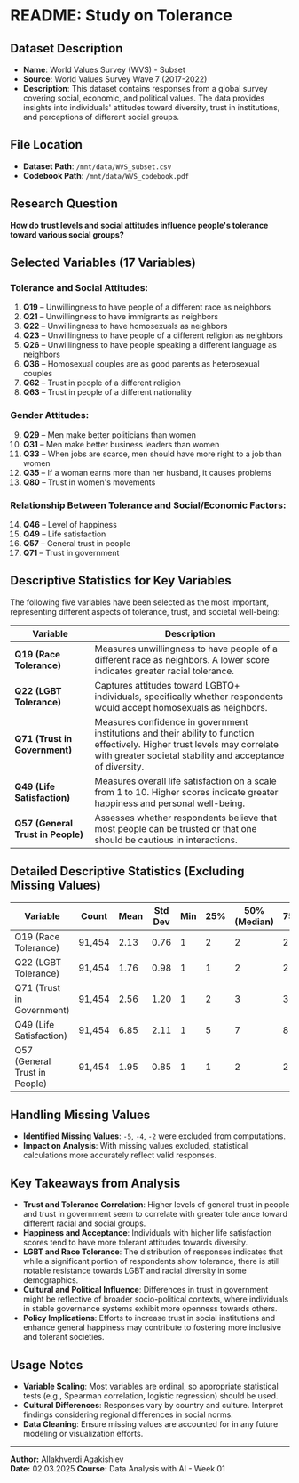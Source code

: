 # README: Study on Tolerance

## Dataset Description

- **Name**: World Values Survey (WVS) - Subset
- **Source**: World Values Survey Wave 7 (2017-2022)
- **Description**: This dataset contains responses from a global survey covering social, economic, and political values. The data provides insights into individuals' attitudes toward diversity, trust in institutions, and perceptions of different social groups.

## File Location

- **Dataset Path**: `/mnt/data/WVS_subset.csv`
- **Codebook Path**: `/mnt/data/WVS_codebook.pdf`

## Research Question

**How do trust levels and social attitudes influence people's tolerance toward various social groups?**

## Selected Variables (17 Variables)

### Tolerance and Social Attitudes:

1. **Q19** – Unwillingness to have people of a different race as neighbors
2. **Q21** – Unwillingness to have immigrants as neighbors
3. **Q22** – Unwillingness to have homosexuals as neighbors
4. **Q23** – Unwillingness to have people of a different religion as neighbors
5. **Q26** – Unwillingness to have people speaking a different language as neighbors
6. **Q36** – Homosexual couples are as good parents as heterosexual couples
7. **Q62** – Trust in people of a different religion
8. **Q63** – Trust in people of a different nationality

### Gender Attitudes:

9. **Q29** – Men make better politicians than women
10. **Q31** – Men make better business leaders than women
11. **Q33** – When jobs are scarce, men should have more right to a job than women
12. **Q35** – If a woman earns more than her husband, it causes problems
13. **Q80** – Trust in women's movements

### Relationship Between Tolerance and Social/Economic Factors:

14. **Q46** – Level of happiness
15. **Q49** – Life satisfaction
16. **Q57** – General trust in people
17. **Q71** – Trust in government

## Descriptive Statistics for Key Variables

The following five variables have been selected as the most important, representing different aspects of tolerance, trust, and societal well-being:

| Variable                          | Description                                                                                                   |
|-----------------------------------|---------------------------------------------------------------------------------------------------------------|
| **Q19 (Race Tolerance)**          | Measures unwillingness to have people of a different race as neighbors. A lower score indicates greater racial tolerance. |
| **Q22 (LGBT Tolerance)**          | Captures attitudes toward LGBTQ+ individuals, specifically whether respondents would accept homosexuals as neighbors. |
| **Q71 (Trust in Government)**     | Measures confidence in government institutions and their ability to function effectively. Higher trust levels may correlate with greater societal stability and acceptance of diversity. |
| **Q49 (Life Satisfaction)**       | Measures overall life satisfaction on a scale from 1 to 10. Higher scores indicate greater happiness and personal well-being. |
| **Q57 (General Trust in People)** | Assesses whether respondents believe that most people can be trusted or that one should be cautious in interactions. |

## Detailed Descriptive Statistics (Excluding Missing Values)

| Variable                      | Count  | Mean | Std Dev | Min | 25% | 50% (Median) | 75% | Max |
| ----------------------------- | ------ | ---- | ------- | --- | --- | ------------ | --- | --- |
| Q19 (Race Tolerance)          | 91,454 | 2.13 | 0.76    | 1   | 2   | 2            | 2   | 3   |
| Q22 (LGBT Tolerance)          | 91,454 | 1.76 | 0.98    | 1   | 1   | 2            | 2   | 3   |
| Q71 (Trust in Government)     | 91,454 | 2.56 | 1.20    | 1   | 2   | 3            | 3   | 5   |
| Q49 (Life Satisfaction)       | 91,454 | 6.85 | 2.11    | 1   | 5   | 7            | 8   | 10  |
| Q57 (General Trust in People) | 91,454 | 1.95 | 0.85    | 1   | 1   | 2            | 2   | 3   |

## Handling Missing Values

- **Identified Missing Values**: `-5`, `-4`, `-2` were excluded from computations.
- **Impact on Analysis**: With missing values excluded, statistical calculations more accurately reflect valid responses.

## Key Takeaways from Analysis

- **Trust and Tolerance Correlation**: Higher levels of general trust in people and trust in government seem to correlate with greater tolerance toward different racial and social groups.
- **Happiness and Acceptance**: Individuals with higher life satisfaction scores tend to have more tolerant attitudes towards diversity.
- **LGBT and Race Tolerance**: The distribution of responses indicates that while a significant portion of respondents show tolerance, there is still notable resistance towards LGBT and racial diversity in some demographics.
- **Cultural and Political Influence**: Differences in trust in government might be reflective of broader socio-political contexts, where individuals in stable governance systems exhibit more openness towards others.
- **Policy Implications**: Efforts to increase trust in social institutions and enhance general happiness may contribute to fostering more inclusive and tolerant societies.

## Usage Notes

- **Variable Scaling**: Most variables are ordinal, so appropriate statistical tests (e.g., Spearman correlation, logistic regression) should be used.
- **Cultural Differences**: Responses vary by country and culture. Interpret findings considering regional differences in social norms.
- **Data Cleaning**: Ensure missing values are accounted for in any future modeling or visualization efforts.

---

**Author:** Allakhverdi Agakishiev  
**Date:** 02.03.2025
**Course:** Data Analysis with AI - Week 01
